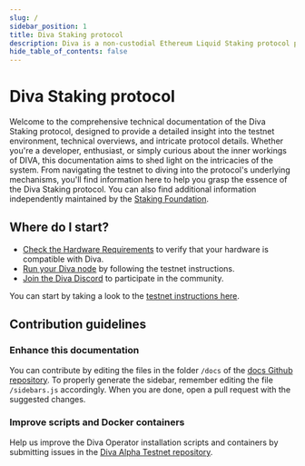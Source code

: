 ```yaml
---
slug: /
sidebar_position: 1
title: Diva Staking protocol
description: Diva is a non-custodial Ethereum Liquid Staking protocol powered by Distributed Validator Technology (DVT).
hide_table_of_contents: false
---
```


# Diva Staking protocol

Welcome to the comprehensive technical documentation of the Diva Staking protocol, designed to provide a detailed insight into the testnet environment, technical overviews, and intricate protocol details. Whether you're a developer, enthusiast, or simply curious about the inner workings of DIVA, this documentation aims to shed light on the intricacies of the system. From navigating the testnet to diving into the protocol's underlying mechanisms, you'll find information here to help you grasp the essence of the Diva Staking protocol. You can also find additional information independently maintained by the [Staking Foundation](https://docs.staking.foundation).

## Where do I start?

- [Check the Hardware Requirements](testnet/hardware/intro) to verify that your hardware is compatible with Diva.
- [Run your Diva node](testnet/install) by following the testnet instructions.
- [Join the Diva Discord](https://discord.gg/diva) to participate in the community.

You can start by taking a look to the [testnet instructions here](testnet/intro).

## Contribution guidelines

### Enhance this documentation

You can contribute by editing the files in the folder `/docs` of the [docs Github repository](https://github.com/shamirlabs/docs). To properly generate the sidebar, remember editing the file `/sidebars.js` accordingly. When you are done, open a pull request with the suggested changes.

### Improve scripts and Docker containers

Help us improve the Diva Operator installation scripts and containers by submitting issues in the [Diva Alpha Testnet repository](https://github.com/shamirlabs/diva-alpha-net).
